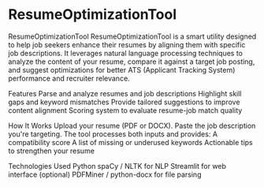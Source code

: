 # ResumeOptimizationTool

ResumeOptimizationTool
ResumeOptimizationTool is a smart utility designed to help job seekers enhance their resumes by aligning them with specific job descriptions. It leverages natural language processing techniques to analyze the content of your resume, compare it against a target job posting, and suggest optimizations for better ATS (Applicant Tracking System) performance and recruiter relevance.

Features
Parse and analyze resumes and job descriptions
Highlight skill gaps and keyword mismatches
Provide tailored suggestions to improve content alignment
Scoring system to evaluate resume-job match quality

How It Works
Upload your resume (PDF or DOCX).
Paste the job description you're targeting.
The tool processes both inputs and provides:
A compatibility score
A list of missing or underused keywords
Actionable tips to strengthen your resume

Technologies Used
Python
spaCy / NLTK for NLP
Streamlit for web interface (optional)
PDFMiner / python-docx for file parsing
